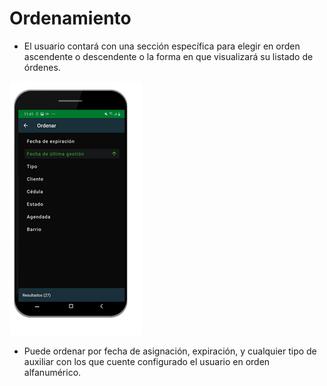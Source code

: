 # Ordenamiento

-   El usuario contará con una sección específica para elegir en orden ascendente o descendente o la forma en que visualizará su listado de órdenes.

![Diapositiva1.PNG](/assets/Diapositiva1-652fe5dc-1b13-413b-846a-ebcb5e9b3abd.PNG)

- Puede ordenar por fecha de asignación, expiración, y cualquier tipo de auxiliar con los que cuente configurado el usuario en orden alfanumérico.​


